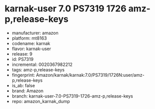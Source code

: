 # karnak-user 7.0 PS7319 1726 amz-p,release-keys
- manufacturer: amazon
- platform: mt8163
- codename: karnak
- flavor: karnak-user
- release: 9
- id: PS7319
- incremental: 0020367982212
- tags: amz-p,release-keys
- fingerprint: Amazon/karnak/karnak:7.0/PS7319/1726N:user/amz-p,release-keys
- is_ab: false
- brand: Amazon
- branch: karnak-user-7.0-PS7319-1726-amz-p,release-keys
- repo: amazon_karnak_dump
